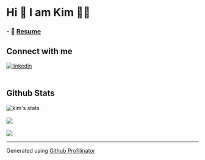 <!-- <div>
<img src="https://rishavanand.github.io/static/images/greetings.gif" align="center" style="width: 60%" />
</div>  -->

# Hi 👋 I am Kim 👨‍💻

<!-- ### <div>- 💼 [Portfolio](https://kimfom01.github.io/portfolio/) </div>   -->
### <div>- 📜 [Resume](https://kimfom01.github.io/resume/Kim_Fom_Resume.pdf) </div>

## Connect with me  
<div>
  <!-- <a href="https://github.com/kimfom01" target="_blank">
  <img src=https://img.shields.io/badge/github-%2324292e.svg?&style=for-the-badge&logo=github&logoColor=white alt=github style="margin-bottom: 5px;" />
  </a>
  <a href="https://twitter.com/kimographie" target="_blank">
  <img src=https://img.shields.io/badge/twitter-%2300acee.svg?&style=for-the-badge&logo=twitter&logoColor=white alt=twitter style="margin-bottom: 5px;" />
  </a> -->
  <a href="https://linkedin.com/in/kim-fom" target="_blank">
  <img src=https://img.shields.io/badge/linkedin-%231E77B5.svg?&style=for-the-badge&logo=linkedin&logoColor=white alt=linkedin style="margin-bottom: 5px;" />
  </a>  
</div>  

<br/>  

## Github Stats  
<div>
  <img align="center" src="https://github-readme-stats.vercel.app/api?username=kimfom01&count_private=true&show_icons=true&theme=midnight-purple&locale=en" alt="kim's stats">
</div>  

<br/>  

<div>
  <img src="https://github-readme-stats.vercel.app/api/top-langs/?username=kimfom01&layout=compact&theme=midnight-purple&locale=en&langs_count=10&hide=jupyter-notebook" />
</div>  

<br/>  

<div>
  <img src="https://komarev.com/ghpvc/?username=kimfom01&&style=flat-square" />
</div>  

----
<div>Generated using <a href="https://profilinator.rishav.dev/" target="_blank">Github Profilinator</a></div>
